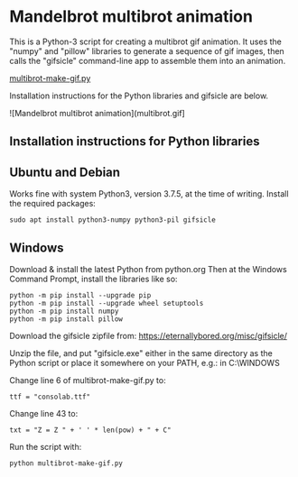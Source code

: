 # Mandelbrot multibrot animation

This is a Python-3 script for creating a multibrot gif animation. It
uses the "numpy" and "pillow" libraries to generate a sequence of gif
images, then calls the "gifsicle" command-line app to assemble them
into an animation.

[multibrot-make-gif.py](multibrot-make-gif.py)

Installation instructions for the Python libraries and gifsicle are below.

![Mandelbrot multibrot animation](multibrot.gif]

Installation instructions for Python libraries
----------------------------------------------

Ubuntu and Debian
-----------------
Works fine with system Python3, version 3.7.5, at the time of writing.
Install the required packages:

    sudo apt install python3-numpy python3-pil gifsicle

Windows
-------
Download & install the latest Python from python.org
Then at the Windows Command Prompt, install the libraries like so:

    python -m pip install --upgrade pip
    python -m pip install --upgrade wheel setuptools
    python -m pip install numpy
    python -m pip install pillow

Download the gifsicle zipfile from: https://eternallybored.org/misc/gifsicle/

Unzip the file, and put "gifsicle.exe" either in the same directory as
the Python script or place it somewhere on your PATH, e.g.: 
in C:\WINDOWS

Change line 6 of multibrot-make-gif.py to:

    ttf = "consolab.ttf" 

Change line 43 to:

    txt = "Z = Z " + ' ' * len(pow) + " + C"

Run the script with:

    python multibrot-make-gif.py

